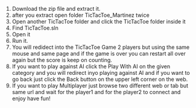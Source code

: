 1. Download the zip file and extract it.
2. after you extract open folder TicTacToe_Martinez twice
3. Open another TicTacToe folder and click the TicTacToe folder inside it
4. Find TicTacToe.sln
5. Open it
6. Run it.
7. You will redidect into the TicTacToe Game 2 players but using the same mouse and same page and if the game is over you can restart all over again but the score is keep on counting.
8. If you want to play against AI click the Play With AI on the given category and you will redirect inyo playing against AI and if you want to go back just click the Back button on the upper left corner on the web.
9. If you want to play Multiplayer just browse two different web or tab but same url and wait for the player1 and for the player2 to connect and enjoy have fun!
